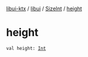 [libui-ktx](../../index.md) / [libui](../index.md) / [SizeInt](index.md) / [height](./height.md)

# height

`val height: `[`Int`](https://kotlinlang.org/api/latest/jvm/stdlib/kotlin/-int/index.html)